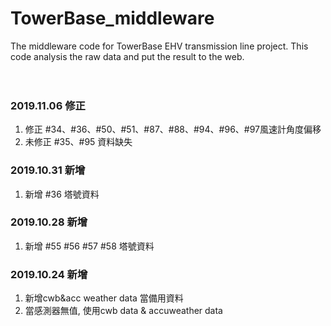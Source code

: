 # TowerBase_middleware
The middleware code for TowerBase EHV transmission line project. This code analysis the raw data and put the result to the web.<br>
<br><br>

### 2019.11.06 修正
1. 修正 #34、#36、#50、#51、#87、#88、#94、#96、#97風速計角度偏移<br>
2. 未修正 #35、#95 資料缺失<br>

### 2019.10.31 新增
1. 新增 #36 塔號資料<br>

### 2019.10.28 新增
1. 新增 #55 #56 #57 #58 塔號資料<br>

### 2019.10.24 新增
1. 新增cwb&acc weather data 當備用資料<br>
2. 當感測器無值, 使用cwb data & accuweather data<br>
